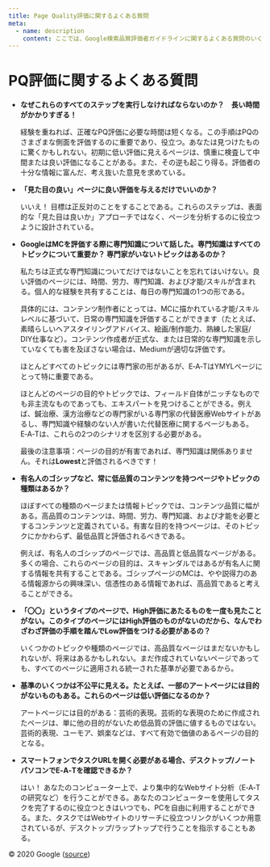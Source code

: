 ```yaml
---
title: Page Quality評価に関するよくある質問
meta:
  - name: description
    content: ここでは、Google検索品質評価者ガイドラインに関するよくある質問のいくつかを読むことができます。
---
```


# PQ評価に関するよくある質問

- **なぜこれらのすべてのステップを実行しなければならないのか？　長い時間がかかりすぎる！**

  経験を重ねれば、正確なPQ評価に必要な時間は短くなる。この手順はPQのさまざまな側面を評価するのに重要であり、役立つ。あなたは見つけたものに驚くかもしれない。初期に低い評価に見えるページは、慎重に検査して中間または良い評価になることがある。また、その逆も起こり得る。評価者の十分な情報に富んだ、考え抜いた意見を求めている。

- **「見た目の良い」ページに良い評価を与えるだけでいいのか？**

  いいえ！ 目標は正反対のことをすることである。これらのステップは、表面的な「見た目は良いか」アプローチではなく、ページを分析するのに役立つように設計されている。

- **GoogleはMCを評価する際に専門知識について話した。専門知識はすべてのトピックについて重要か？ 専門家がいないトピックはあるのか？**

  私たちは正式な専門知識についてだけではないことを忘れてはいけない。良い評価のページには、時間、労力、専門知識、および才能/スキルが含まれる。個人的な経験を共有することは、毎日の専門知識の1つの形である。

  具体的には、コンテンツ制作者にとっては、MCに描かれている才能/スキルレベルに基づいて、日常の専門知識を評価することができます（たとえば、素晴らしいヘアスタイリングアドバイス、絵画/制作能力、熟練した家庭/ DIY仕事など）。コンテンツ作成者が正式な、または日常的な専門知識を示していなくても害を及ぼさない場合は、Mediumが適切な評価です。

  ほとんどすべてのトピックには専門家の形があるが、E‑A‑TはYMYLページにとって特に重要である。

  ほとんどのページの目的やトピックでは、フィールド自体がニッチなものでも非主流なものであっても、エキスパートを見つけることができる。例えば、鍼治療、漢方治療などの専門家がいる専門家の代替医療Webサイトがあるし、専門知識や経験のない人が書いた代替医療に関するページもある。E‑A‑Tは、これらの2つのシナリオを区別する必要がある。

  最後の注意事項：ページの目的が有害であれば、専門知識は関係ありません。それは**Lowest**と評価されるべきです！

- **有名人のゴシップなど、常に低品質のコンテンツを持つページやトピックの種類はあるか？**

  ほぼすべての種類のページまたは情報トピックでは、コンテンツ品質に幅がある。高品質のコンテンツは、時間、労力、専門知識、および才能を必要とするコンテンツと定義されている。有害な目的を持つページは、そのトピックにかかわらず、最低品質と評価されるべきである。

  例えば、有名人のゴシップのページでは、高品質と低品質なページがある。多くの場合、これらのページの目的は、スキャンダルではあるが有名人に関する情報を共有することである。ゴシップページのMCは、やや説得力のある情報源からの興味深い、信憑性のある情報であれば、高品質であると考えることができる。

- **「〇〇」というタイプのページで、High評価にあたるものを一度も見たことがない。このタイプのページにはHigh評価のものがないのだから、なんでわざわざ評価の手順を踏んでLow評価をつける必要があるの？**

  いくつかのトピックや種類のページでは、高品質なページはまだないかもしれないが、将来はあるかもしれない。まだ作成されていないページであっても、すべてのページに適用される統一された基準が必要であるから。

- **基準のいくつかは不公平に見える。たとえば、一部のアートページには目的がないものもある。これらのページは低い評価になるのか？**

  アートページには目的がある：芸術的表現。芸術的な表現のために作成されたページは、単に他の目的がないため低品質の評価に値するものではない。芸術的表現、ユーモア、娯楽などは、すべて有効で価値のあるページの目的となる。

- **スマートフォンでタスクURLを開く必要がある場合、デスクトップ/ノートパソコンでE‑A‑Tを確認できるか？**

  はい！ あなたのコンピューター上で、より集中的なWebサイト分析（E‑A‑Tの研究など）を行うことができる。あなたのコンピューターを使用してタスクを完了するのに役立つときはいつでも、PCを自由に利用することができる。また、タスクではWebサイトのリサーチに役立つリンクがいくつか用意されているが、デスクトップ/ラップトップで行うことを指示することもある。

<div class="source">
© 2020 Google (<a href="https://static.googleusercontent.com/media/guidelines.raterhub.com///searchqualityevaluatorguidelines.pdf">source</a>)
</div>
